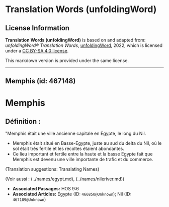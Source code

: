 # Translation Words (unfoldingWord)

## License Information

**Translation Words (unfoldingWord)** is based on and adapted from: _unfoldingWord® Translation Words_, [unfoldingWord](https://unfoldingword.org/utw), 2022, which is licensed under a [CC BY-SA 4.0 license](https://creativecommons.org/licenses/by-sa/4.0/legalcode.en).

This markdown version is provided under the same license.



--------------------------------

## Memphis (id: 467148)

Memphis
=======

Définition :
------------

"Memphis était une ville ancienne capitale en Egypte, le long du Nil.

* Memphis était situé en Basse\-Egypte, juste au sud du delta du Nil, où le sol était très fertile et les récoltes étaient abondantes.
* Ce lieu important et fertile entre la haute et la basse Egypte fait que Memphis est devenu une ville importante de trafic et du commerce.

(Translation suggestions: Translating Names)

(Voir aussi : (../names/egypt.md), (../names/nileriver.md))

* **Associated Passages:** HOS 9:6
* **Associated Articles:** Égypte (ID: `466850@Unknown`); Nil (ID: `467189@Unknown`)

